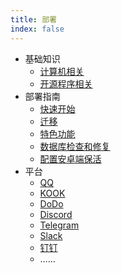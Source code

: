 ```yaml
---
title: 部署
index: false
---
```

- 基础知识
  - [计算机相关](./about_pc.md)
  - [开源程序相关](./about_opensource.md)
- 部署指南
  - [快速开始](./quick-start.md)
  - [迁移](./transfer.md)
  - [特色功能](./special_feature.md)
  - [数据库检查和修复](./db-repair.md)
  - [配置安卓端保活](./android_keepalive.md)
- 平台
  - [QQ](./platform-qq.md)
  - [KOOK](./platform-kook.md)
  - [DoDo](./platform-dodo.md)
  - [Discord](./platform-discord.md)
  - [Telegram](./platform-telegram.md)
  - [Slack](./platform-slack.md)
  - [钉钉](./platform-dingtalk.md)
  - ……
